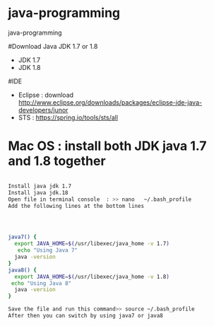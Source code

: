 # java-programming
java-programming

#Download Java JDK 1.7 or 1.8
 - JDK 1.7 
 - JDK 1.8
 
#IDE
 - Eclipse : download http://www.eclipse.org/downloads/packages/eclipse-ide-java-developers/junor
 - STS : https://spring.io/tools/sts/all
 
 
# Mac OS : install both JDK  java 1.7 and 1.8 together
```sh

Install java jdk 1.7
Install java jdk.18
Open file in terminal console  : >> nano   ~/.bash_profile
Add the following lines at the bottom lines




java7() {
  export JAVA_HOME=$(/usr/libexec/java_home -v 1.7)
   echo "Using Java 7"
  java -version
}
java8() {
  export JAVA_HOME=$(/usr/libexec/java_home -v 1.8)
 echo "Using Java 8"
  java -version
}

Save the file and run this command>> source ~/.bash_profile
After then you can switch by using java7 or java8
```
